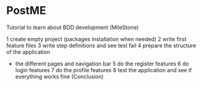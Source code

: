 # PostME
Tutorial to learn about BDD development (MileStone)

1 create empty project (packages installation when needed)
2 write first feature files
3 write step definitions and see test fail
4 prepare the structure of the application 
  - the different pages and navigation bar
5 do the register features
6 do login features
7 do the profile features
8 test the application and see if everything works fine (Conclusion)
